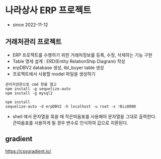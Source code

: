 # 나라상사 ERP 프로젝트

- since 2022-11-12

## 거래처관리 프로젝트

- ERP 프로젝트를 수행하기 위한 거래처정보를 등록, 수정, 삭제하는 기능 구현
- Table 명세 설계 : ERD(Entity RelationShip Diagram) 작성
- erpDBV2 database 생성, tbl_buyer table 생성
- 프로젝트에서 사용할 model 파일을 생성하기

```
관리자권한으로 cmd 창을 열고
npm install -g sequelize-auto
npm install -g mysql2
```

```
npm install
sequelize-auto -d erpDBV2 -h localhost -u root -x !Biz8080
```

- shell 에서 문자열을 묶을 때 작은따옴표를 사용해야 문자열을 그대로 출력한다.  
  큰따옴표를 사용하게 될 경우 변수로 인식하여 값으로 치환된다.

## gradient

https://cssgradient.io/
